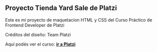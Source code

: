 
## **Proyecto Tienda Yard Sale de Platzi** 

Este es mi proyecto de maquetacion HTML y CSS del Curso Práctico de Frontend Developer de Platzi

Créditos del diseño: Team Platzi

Aquí podés ver el curso: **[ir a Platzi](https://platzi.com/cursos/frontend-developer-practico/)**
